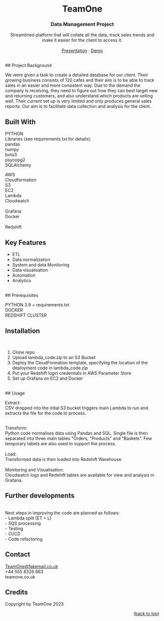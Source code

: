 
<!-- PROJECT LOGO -->
<br />
<div align="center">
  <h1 align="center">TeamOne</h1>

  </a>

  <h3 align="center">Data Management Project</h3>

  <p align="center">
    Streamlined platform that will collate all the data, track sales trends and make it easier for the client to access it. 
    <br />
    <br />
    <a href="https://docs.google.com/presentation/d/1y_x_VvmxcIAlgry3qC6W5JWI1eBUgLPHkhc9J_Vx2FY/edit#slide=id.g1303be3818b_0_146">Presentation</a>
    ·
    <a href="https://docs.google.com/presentation/d/1-5-tiY3v_KmYQx5RAsCNu1ieNzIaQgGRwlOAnliCJnk/edit#slide=id.g1f71c8939ef_0_26">Demo</a>
  
  </p>
</div>



<br>
<!-- ABOUT THE PROJECT -->
## Project Background

We were given a task to create a detailed database for our client. Their growing business consists of 120 cafes and their aim is to be able to track sales in an easier and more consistent way. Due to the demand the company is receiving, they need to figure out how they can best target new and returning customers, and also understand which products are selling well. Their current set up is very limited and only produces general sales reports. Our aim is to facilitate data collection and analysis for the client.
<br>

## Built With

PYTHON
<br>
Libraries (see requirements.txt for details):<br>
pandas<br>
numpy<br>
boto3<br>
psycopg2<br>
SQLAlchemy<br>

AWS
<br>
Cloudformation<br>
S3<br>
EC2<br>
Lambda<br>
Cloudwatch<br>
<br>
Grafana<br>
Docker<br>
<br>
Redshift
<br> 




<!-- GETTING STARTED -->
## Key Features

- ETL
- Data normalization
- System and data Monitoring
- Data visualisation
- Automation
- Analytics
<br>
## Prerequisites

PYTHON 3.9 + requirements.txt
<br>
DOCKER
<br>
REDSHIFT CLUSTER
<br>

## Installation
<br>

1. Clone repo
2. Upload lambda_code.zip to an S3 Bucket
3. Deploy the CloudFormation template, specifying the location of the deployment code in lambda_code.zip
4. Put your Redshift login credentials in AWS Parameter Store
5. Set up Grafana on EC2 and Docker

<br>
<!-- USAGE EXAMPLES -->
## Usage

Extract:
<br>
CSV dropped into the intial S3 bucket triggers main Lambda to run and extracts the file for the code to process.  
<br>

Transform:
<br>
Python code normalises data using Pandas and SQL. Single file is then separated into three main tables "Orders, "Products" and "Baskets". Few temporary tabels are also used to support the process. 
<br>
<br>
Load:
<br>
Transformed data is then loaded into Redshift Warehouse.
<br>
<br>
Monitoring and Visualisation:
<br>
Cloudwatch logs and Redshift tables are available for view and analysis in Grafana. 
<br>





<!-- CONTRIBUTING -->
## Further developments

<br>
Next steps in improving the code are planned as follows:
<br>
- Lambda split (ET + L)
<br>
- SQS processing
<br>
- Testing
<br>
- CI/CD
<br>
- Code refactoring
<br>


<!-- CONTACT -->
## Contact

TeamOne@fakemail.co.uk
<br>
+44 555 8326 663 
<br>
teamone.co.uk
<br>




<!-- ACKNOWLEDGMENTS -->
## Credits

Copyright by TeamOne 2023
<p align="right">(<a href="#readme-top">back to top</a>)</p>


